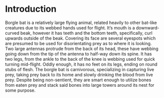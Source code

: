 # Introduction

Borgle bat is a relatively large flying animal, related heavily to other bat-like creatures due to its webbed hands used for flight.
It’s mouth is a downward-curved beak, however it has teeth and the bottom teeth, specifically, curl upwards outside of the beak.
Covering its face are several eyespots which are presumed to be used for disorientating prey as to where it is looking.
Two large antennas protrude from the back of its head, these have webbing going down from the tip of the antenna to half-way down its spine.
It has two legs, from the ankle to the back of the knee is webbing used for quick turning mid-flight.
Oddly enough, it has no feet on its legs, ending on round stubs of flesh.
The borgle bat is carnivorous, specializing in capturing live prey, taking prey back to its home and slowly drinking the blood from live prey.
Despite being non-sentient, they are smart enough to utilize bones from eaten prey and stack said bones into large towers around its nest for some purpose.
